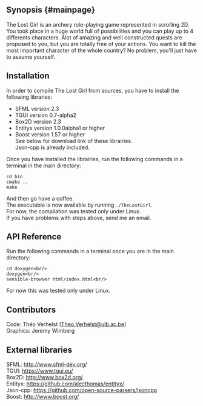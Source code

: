 ## Synopsis {#mainpage}

The Lost Girl is an archery role-playing game represented in scrolling 2D.<br/>
You took place in a huge world full of possibilities and you can play up to 4 differents characters. Alot of amazing and well constructed quests are proposed to you, but you are totally free of your actions. You want to kill the most important character of the whole country? No problem, you'll just have to assume yourself. 

## Installation
In order to compile The Lost Girl from sources, you have to install the following libraries:
* SFML version 2.3
* TGUI version 0.7-alpha2
* Box2D version 2.3
* Entityx version 1.0.0alpha1 or higher
* Boost version 1.57 or higher<br/>
See below for download link of these librairies.<br/>
Json-cpp is already included.

Once you have installed the librairies, run the following commands in a terminal in the main directory:<br/>

    cd bin
    cmake ..
    make

And then go have a coffee.<br/>
The executable is now available by running `./TheLostGirl`.<br/>
For now, the compilation was tested only under Linux.<br/>
If you have problems with steps above, send me an email.

## API Reference

Run the following commands in a terminal once you are in the main directory:<br/>

    cd doxygen<br/>
    doxygen<br/>
    sensible-browser html/index.html<br/>

For now this was tested only under Linux.

## Contributors

Code: Théo Verhelst (<Theo.Verhelst@ulb.ac.be>)<br/>
Graphics: Jeremy Wimberg

## External libraries

SFML: <http://www.sfml-dev.org/><br/>
TGUI: <https://www.tgui.eu/><br/>
Box2D: <http://www.box2d.org/><br/>
Entityx: <https://github.com/alecthomas/entityx/><br/>
Json-cpp: <https://github.com/open-source-parsers/jsoncpp><br/>
Boost: <http://www.boost.org/><br/>

